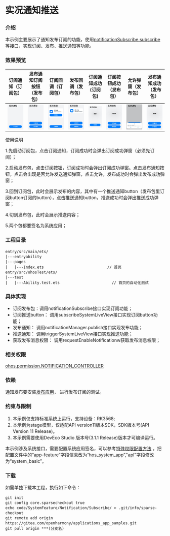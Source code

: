 # 实况通知推送

### 介绍

本示例主要展示了通知发布订阅的功能，使用[notificationSubscribe.subscribe](https://gitee.com/openharmony/docs/blob/master/zh-cn/application-dev/reference/apis-notification-kit/js-apis-notificationSubscribe-sys.md)
等接口，实现订阅、发布、推送通知等功能。

### 效果预览

| 订阅通知（订阅包）                          | 发布通知订阅按钮（发布包）                     | 订阅回调（订阅包）                                       | 发布回调（发布包）                                      | 订阅通知成功(订阅包)                                | 订阅按钮成功（发布包）                                  | 允许弹窗（发布包）                       | 发布通知成功（发布包）                              |
|------------------------------------|-----------------------------------|--------------------------------------------|-------------------------------------------|--------------------------------------------|----------------------------------------------|---------------------------------|------------------------------------------|
| ![image](screenshots/subscribe.png) | ![image](screenshots/publish.png) | ![image](screenshots/subscribeCallback.png) | ![image](screenshots/publishCallback.png) | ![image](screenshots/publishNoSuccess.png) | ![image](screenshots/subscribeBuSuccess.png) | ![image](screenshots/onTip.png) | ![image](screenshots/publishSuccess.png) |

使用说明

1.先启动订阅包，点击订阅通知，订阅成功时会弹出订阅成功弹窗（必须先订阅）；

2.启动发布包，点击订阅按钮，订阅成功时会弹出订阅成功弹窗。点击发布通知按钮，点击会出现是否允许发送通知弹窗，点击允许，发布成功时会弹出发布成功弹窗；

3.回到订阅包，此时会展示发布的内容，其中有一个推送通知button（发布包里订阅button订阅的button），点击推送通知button，推送成功时会弹出推送成功弹窗；

4.切到发布包，此时会展示推送内容；

5.两个包都要签名为系统应用；

### 工程目录

```
entry/src/main/ets/
|---entryability
|---pages
|   |---Index.ets                            // 首页
entry/src/ohosTest/ets/
|---test
|   |---Ability.test.ets                       // 首页的自动化测试    
```

### 具体实现

* 订阅发布包：调用notificationSubscribe接口实现订阅功能；
* 订阅推送button： 调用subscribeSystemLiveView接口实现订阅button功能；
* 发布通知： 调用notificationManager.publish接口实现发布功能；
* 推送通知： 调用triggerSystemLiveView接口实现推送功能；
* 获取发布消息权限： 调用requestEnableNotificationw获取发布消息权限；

### 相关权限

[ohos.permission.NOTIFICATION_CONTROLLER](https://gitee.com/openharmony/docs/blob/master/zh-cn/application-dev/security/AccessToken/permissions-for-system-apps.md#ohospermissionnotification_controller)

### 依赖

通知发布要安装[发布应用](../Publish)，
进行发布订阅的测试。

### 约束与限制

1. 本示例仅支持标准系统上运行，支持设备：RK3568;
2. 本示例为stage模型，仅适配API version11版本SDK，SDK版本号(API Version 11 Release)。
3. 本示例需要使用DevEco Studio 版本号(3.1.1 Release)版本才可编译运行。

本示例涉及系统接口，需要配置系统应用签名，可以参考[特殊权限配置方法](https://docs.openharmony.cn/pages/v3.2Beta/zh-cn/application-dev/security/hapsigntool-overview.md/)
，把配置文件中的“app-feature”字段信息改为“hos_system_app”,"apl"字段修改为“system_basic”。

### 下载

如需单独下载本工程，执行如下命令：

```
git init
git config core.sparsecheckout true
echo code/SystemFeature/Notification/Subscribe/ > .git/info/sparse-checkout
git remote add origin https://gitee.com/openharmony/applications_app_samples.git
git pull origin ***(分支名)
```